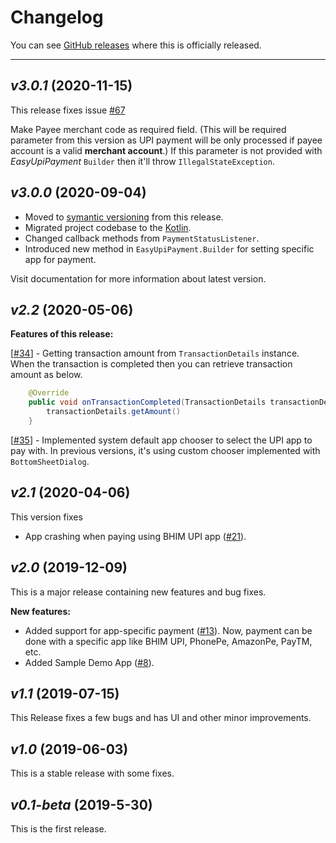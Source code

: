 # Changelog

You can see [GitHub releases](https://github.com/PatilShreyas/EasyUpiPayment-Android/releases) where this is officially released.

---

## _v3.0.1_ (2020-11-15)
This release fixes issue [#67](https://github.com/PatilShreyas/EasyUpiPayment-Android/issues/67)

Make Payee merchant code as required field. (This will be required parameter from this version as UPI payment will be only processed if payee account is a valid **merchant account**.)
If this parameter is not provided with _EasyUpiPayment_ `Builder` then it'll throw `IllegalStateException`.

## _v3.0.0_ (2020-09-04)

- Moved to [symantic versioning](https://semver.org/) from this release.
- Migrated project codebase to the [Kotlin](https://kotlinlang.org).
- Changed callback methods from `PaymentStatusListener`.
- Introduced new method in `EasyUpiPayment.Builder` for setting specific app for payment.

Visit documentation for more information about latest version.

## _v2.2_ (2020-05-06)

**Features of this release:**

[[#34](https://github.com/PatilShreyas/EasyUpiPayment-Android/issues/34)] - Getting transaction amount from `TransactionDetails` instance.
When the transaction is completed then you can retrieve transaction amount as below.

```java
    @Override
    public void onTransactionCompleted(TransactionDetails transactionDetails) {
        transactionDetails.getAmount()
    }
```

[[#35](https://github.com/PatilShreyas/EasyUpiPayment-Android/issues/35)] - Implemented system default app chooser to select the UPI app to pay with. In previous versions, it's using custom chooser implemented with `BottomSheetDialog`.

## _v2.1_ (2020-04-06)

This version fixes

- App crashing when paying using BHIM UPI app ([#21](https://github.com/PatilShreyas/EasyUpiPayment-Android/issues/21)).

## _v2.0_ (2019-12-09)

This is a major release containing new features and bug fixes.

**New features:**

- Added support for app-specific payment ([#13](https://github.com/PatilShreyas/EasyUpiPayment-Android/issues/13)).
  Now, payment can be done with a specific app like BHIM UPI, PhonePe, AmazonPe, PayTM, etc.
- Added Sample Demo App ([#8](https://github.com/PatilShreyas/EasyUpiPayment-Android/issues/8)).

## _v1.1_ (2019-07-15)

This Release fixes a few bugs and has UI and other minor improvements.

## _v1.0_ (2019-06-03)

This is a stable release with some fixes.

## _v0.1-beta_ (2019-5-30)

This is the first release.
